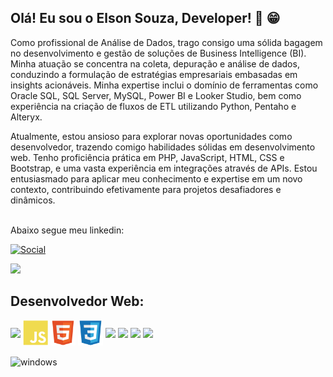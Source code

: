 ## Olá! Eu sou o Elson Souza, Developer! 👋 😁<br>

Como profissional de Análise de Dados, trago consigo uma sólida bagagem no desenvolvimento e gestão de soluções de Business Intelligence (BI). Minha atuação se concentra na coleta, depuração e análise de dados, conduzindo a formulação de estratégias empresariais embasadas em insights acionáveis. Minha expertise inclui o domínio de ferramentas como Oracle SQL, SQL Server, MySQL, Power BI e Looker Studio, bem como experiência na criação de fluxos de ETL utilizando Python, Pentaho e Alteryx.

Atualmente, estou ansioso para explorar novas oportunidades como desenvolvedor, trazendo comigo habilidades sólidas em desenvolvimento web. Tenho proficiência prática em PHP, JavaScript, HTML, CSS e Bootstrap, e uma vasta experiência em integrações através de APIs. Estou entusiasmado para aplicar meu conhecimento e expertise em um novo contexto, contribuindo efetivamente para projetos desafiadores e dinâmicos.<br><br>

Abaixo segue meu linkedin:


[![Social](https://img.shields.io/badge/LinkedIn-0077B5?style=for-the-badge&logo=linkedin&logoColor=white)](https://www.linkedin.com/in/elson-souza-01a58a20a/)<br>

<div>
  <img padding= "120px" src="https://github-readme-stats.vercel.app/api/top-langs/?username=ElsonJS&theme=blue-green" />
</div>  

## Desenvolvedor Web:

<div>
  <img align="center" width="55" src="https://cdn.jsdelivr.net/gh/devicons/devicon/icons/php/php-original.svg"> 
  <img align="center" width="40" src="https://raw.githubusercontent.com/devicons/devicon/master/icons/javascript/javascript-plain.svg">
  <img align="center" width="40" src="https://raw.githubusercontent.com/devicons/devicon/master/icons/html5/html5-original.svg">
  <img align="center" width="40" src="https://raw.githubusercontent.com/devicons/devicon/master/icons/css3/css3-original.svg"> 
  <img align="center" width="40" src="https://cdn.jsdelivr.net/gh/devicons/devicon/icons/git/git-plain.svg">
  <img align="center" width="55" src="https://icons-for-free.com/iconfiles/png/128/mysql+original-1324760553631052838.png">
  <img align="center" width="65" src="https://cdn.jsdelivr.net/gh/devicons/devicon/icons/oracle/oracle-original.svg">
  <img align="center" width="55" src="https://cdn.jsdelivr.net/gh/devicons/devicon/icons/bootstrap/bootstrap-original-wordmark.svg">
</div><br>

<div>
  <img align="center" alt="windows" src="https://img.shields.io/badge/Windows-0078D6?style=for-the-badge&logo=windows&logoColor=white">
</div>
